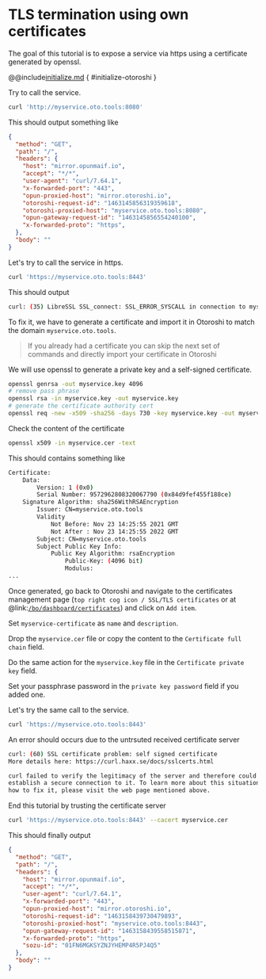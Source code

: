 # TLS termination using own certificates

The goal of this tutorial is to expose a service via https using a certificate generated by openssl.

@@include[initialize.md](../includes/initialize.md) { #initialize-otoroshi }

Try to call the service.

```sh
curl 'http://myservice.oto.tools:8080'
```

This should output something like

```json
{
  "method": "GET",
  "path": "/",
  "headers": {
    "host": "mirror.opunmaif.io",
    "accept": "*/*",
    "user-agent": "curl/7.64.1",
    "x-forwarded-port": "443",
    "opun-proxied-host": "mirror.otoroshi.io",
    "otoroshi-request-id": "1463145856319359618",
    "otoroshi-proxied-host": "myservice.oto.tools:8080",
    "opun-gateway-request-id": "1463145856554240100",
    "x-forwarded-proto": "https",
  },
  "body": ""
}
```

Let's try to call the service in https.

```sh
curl 'https://myservice.oto.tools:8443'
```

This should output

```sh
curl: (35) LibreSSL SSL_connect: SSL_ERROR_SYSCALL in connection to myservice.oto.tools:8443
```

To fix it, we have to generate a certificate and import it in Otoroshi to match the domain `myservice.oto.tools`.

> If you already had a certificate you can skip the next set of commands and directly import your certificate in Otoroshi

We will use openssl to generate a private key and a self-signed certificate.

```sh
openssl genrsa -out myservice.key 4096
# remove pass phrase
openssl rsa -in myservice.key -out myservice.key
# generate the certificate authority cert
openssl req -new -x509 -sha256 -days 730 -key myservice.key -out myservice.cer -subj "/CN=myservice.oto.tools"
```

Check the content of the certificate 

```sh
openssl x509 -in myservice.cer -text
```

This should contains something like

```sh
Certificate:
    Data:
        Version: 1 (0x0)
        Serial Number: 9572962808320067790 (0x84d9fef455f188ce)
    Signature Algorithm: sha256WithRSAEncryption
        Issuer: CN=myservice.oto.tools
        Validity
            Not Before: Nov 23 14:25:55 2021 GMT
            Not After : Nov 23 14:25:55 2022 GMT
        Subject: CN=myservice.oto.tools
        Subject Public Key Info:
            Public Key Algorithm: rsaEncryption
                Public-Key: (4096 bit)
                Modulus:
...
```

Once generated, go back to Otoroshi and navigate to the certificates management page (`top right cog icon / SSL/TLS certificates` or at @link:[`/bo/dashboard/certificates`](http://otoroshi.oto.tools:8080/bo/dashboard/certificates)) and click on `Add item`.

Set `myservice-certificate` as `name` and `description`.

Drop the `myservice.cer` file or copy the content to the `Certificate full chain` field.

Do the same action for the `myservice.key` file in the `Certificate private key` field.

Set your passphrase password in the `private key password` field if you added one.

Let's try the same call to the service.

```sh
curl 'https://myservice.oto.tools:8443'
```

An error should occurs due to the untrsuted received certificate server

```sh
curl: (60) SSL certificate problem: self signed certificate
More details here: https://curl.haxx.se/docs/sslcerts.html

curl failed to verify the legitimacy of the server and therefore could not
establish a secure connection to it. To learn more about this situation and
how to fix it, please visit the web page mentioned above.
```

End this tutorial by trusting the certificate server 

```sh
curl 'https://myservice.oto.tools:8443' --cacert myservice.cer
```

This should finally output

```json
{
  "method": "GET",
  "path": "/",
  "headers": {
    "host": "mirror.opunmaif.io",
    "accept": "*/*",
    "user-agent": "curl/7.64.1",
    "x-forwarded-port": "443",
    "opun-proxied-host": "mirror.otoroshi.io",
    "otoroshi-request-id": "1463158439730479893",
    "otoroshi-proxied-host": "myservice.oto.tools:8443",
    "opun-gateway-request-id": "1463158439558515871",
    "x-forwarded-proto": "https",
    "sozu-id": "01FN6MGKSYZNJYHEMP4R5PJ4Q5"
  },
  "body": ""
}
```

